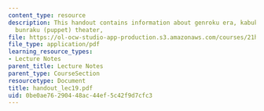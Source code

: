 ```yaml
---
content_type: resource
description: This handout contains information about genroku era, kabuki theater and
  bunraku (puppet) theater,
file: https://ol-ocw-studio-app-production.s3.amazonaws.com/courses/21h-522-japan-in-the-age-of-the-samurai-history-and-film-fall-2006/0be0ae76290448ac44ef5c42f9d7cfc3_handout_lec19.pdf
file_type: application/pdf
learning_resource_types:
- Lecture Notes
parent_title: Lecture Notes
parent_type: CourseSection
resourcetype: Document
title: handout_lec19.pdf
uid: 0be0ae76-2904-48ac-44ef-5c42f9d7cfc3
---
```

